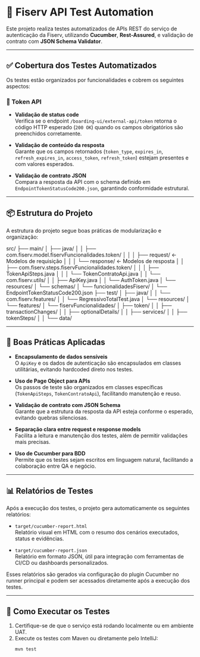# 🧪 Fiserv API Test Automation

Este projeto realiza testes automatizados de APIs REST do serviço de autenticação da Fiserv, utilizando **Cucumber**, **Rest-Assured**, e validação de contrato com **JSON Schema Validator**.

---

## ✅ Cobertura dos Testes Automatizados

Os testes estão organizados por funcionalidades e cobrem os seguintes aspectos:

### 🔐 Token API

- **Validação de status code**  
  Verifica se o endpoint `/boarding-ui/external-api/token` retorna o código HTTP esperado (`200 OK`) quando os campos obrigatórios são preenchidos corretamente.

- **Validação de conteúdo da resposta**  
  Garante que os campos retornados (`token_type`, `expires_in`, `refresh_expires_in`, `access_token`, `refresh_token`) estejam presentes e com valores esperados.

- **Validação de contrato JSON**  
  Compara a resposta da API com o schema definido em `EndpointTokenStatusCode200.json`, garantindo conformidade estrutural.

---

## 📦 Estrutura do Projeto

A estrutura do projeto segue boas práticas de modularização e organização:

src/
├── main/
│   ├── java/
│   │   ├── com.fiserv.model.fiservFuncionalidades.token/
│   │   │   ├── request/          ← Modelos de requisição
│   │   │   └── response/         ← Modelos de resposta
│   │   ├── com.fiserv.steps.fiservFuncionalidades.token/
│   │   │   ├── TokenApiSteps.java
│   │   │   └── TokenContratoApi.java
│   │   └── com.fiserv.utils/
│   │       ├── ApiKey.java
│   │       └── AuthToken.java
│   └── resources/
│       └── schemas/
│           └── funcionalidadesFiserv/
│               └── EndpointTokenStatusCode200.json
├── test/
│   ├── java/
│   │   └── com.fiserv.features/
│   │       └── RegressivoTotalTest.java
│   └── resources/
│       └── features/
│           └── fiservFuncionalidades/
│               ├── token/
│               │   ├── transactionChanges/
│               │   ├── optionalDetails/
│               │   ├── services/
│               │   ├── tokenSteps/
│               │   └── data/

---

## 🧰 Boas Práticas Aplicadas

- **Encapsulamento de dados sensíveis**  
  O `ApiKey` e os dados de autenticação são encapsulados em classes utilitárias, evitando hardcoded direto nos testes.

- **Uso de Page Object para APIs**  
  Os passos de teste são organizados em classes específicas (`TokenApiSteps`, `TokenContratoApi`), facilitando manutenção e reuso.

- **Validação de contrato com JSON Schema**  
  Garante que a estrutura da resposta da API esteja conforme o esperado, evitando quebras silenciosas.

- **Separação clara entre request e response models**  
  Facilita a leitura e manutenção dos testes, além de permitir validações mais precisas.

- **Uso de Cucumber para BDD**  
  Permite que os testes sejam escritos em linguagem natural, facilitando a colaboração entre QA e negócio.

---

## 📊 Relatórios de Testes

Após a execução dos testes, o projeto gera automaticamente os seguintes relatórios:

- `target/cucumber-report.html`  
  Relatório visual em HTML com o resumo dos cenários executados, status e evidências.

- `target/cucumber-report.json`  
  Relatório em formato JSON, útil para integração com ferramentas de CI/CD ou dashboards personalizados.

Esses relatórios são gerados via configuração do plugin Cucumber no runner principal e podem ser acessados diretamente após a execução dos testes.

---

## 🚀 Como Executar os Testes

1. Certifique-se de que o serviço está rodando localmente ou em ambiente UAT.
2. Execute os testes com Maven ou diretamente pelo IntelliJ:
   ```bash
   mvn test
